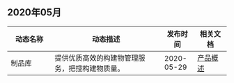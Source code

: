 ## 2020年05月

<table >
<thead>
<tr>
<th width="20%">动态名称</th>
<th width="50%">动态描述</th>
 <th width="15%">发布时间</th>  
<th width="15%">相关文档</th>
</tr>
</thead>
<tbody><tr>
<td>制品库</td>
<td >提供优质高效的构建物管理服务，把控构建物质量。</td>
 <td>2020-05-29</td> 
<td><a href="https://cloud.tencent.com/document/product/1116/36612">产品概述</a></td>
</tr>
</tbody></table>
